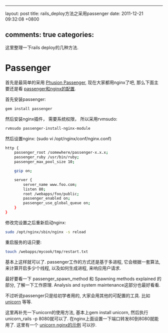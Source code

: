 
---
layout: post
title: rails_deploy方法之采用passenger
date: 2011-12-21 09:32:08 +0800

comments: true
categories: 
---

这里整理一下rails deploy的几种方法.

Passenger
=========

首先是最简单的采用 [Phusion
Passenger](http://www.modrails.com/documentation.html),
现在大家都用nginx了吧, 那么下面主要还是看
[passenger和nginx的配置](http://www.modrails.com/documentation/Users%20guide%20Nginx.html).

首先安装passenger:

```sh
gem install passenger
```

然后安装nginx插件， 需要系统权限， 所以采用rvmsudo:

```sh
rvmsudo passenger-install-nginx-module
```

然后设置nginx: (sudo vi /opt/nginx/conf/nginx.conf)

```sh
http {
    passenger_root /somewhere/passenger-x.x.x;
    passenger_ruby /usr/bin/ruby;
    passenger_max_pool_size 10;

    gzip on;

    server {
        server_name www.foo.com;
        listen 80;
        root /webapps/foo/public;
        passenger_enabled on;
        passenger_use_global_queue on;
    }
}
```

修改完设置之后重新启动nginx:

```sh
sudo /opt/nginx/sbin/nginx -s reload
```

重启服务的话只要:

```sh
touch /webapps/mycook/tmp/restart.txt
```

基本上这样就可以了. passenger工作的方式还是基于多进程, 它会根据一套算法,
来计算开启多少个线程, 以及如何生成进程, 来响应用户请求.

最好要看一下 passenger\_spawn\_method 和 Spawning methods explained
的部分, 了解一下工作原理. Analysis and system
maintenance这部分也最好看看.

不过听说passenger只是给初学者用的, 大家会用其他的可配置的工具. 比如
[unicorn](http://unicorn.bogomips.org/) 等等.

这里再补充一下unicorn的使用方法, 基本上gem install unicorn,
然后执行unicorn\_rails -p 8080就可以了.
在nginx上面设置一下端口转发80到8080就能用了. 这里有一个 [unicorn
nginx的示例](http://unicorn.bogomips.org/examples/nginx.conf) 可以抄.